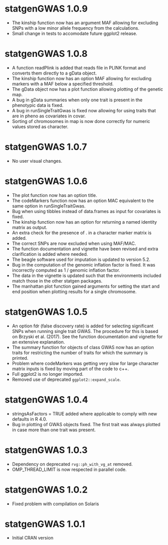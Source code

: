 # statgenGWAS 1.0.9

* The kinship function now has an argument MAF allowing for excluding SNPs with a low minor allele frequency from the calculations.
* Small change in tests to accomodate future ggplot2 release.

# statgenGWAS 1.0.8

* A function readPlink is added that reads file in PLINK format and converts them directly to a gData object.
* The kinship function now has an option MAF allowing for excluding markers with a MAF below a specified threshold.
* The gData object now has a plot function allowing plotting of the genetic map.
* A bug in gData summaries when only one trait is present in the phenotypic data is fixed.
* A bug in runSingleTraitGwas is fixed now allowing for using traits that are in pheno as covariates in covar.
* Sorting of chromosomes in map is now done correctly for numeric values stored as character.

# statgenGWAS 1.0.7

* No user visual changes.

# statgenGWAS 1.0.6

* The plot function now has an option title.
* The codeMarkers function now has an option MAC equivalent to the same option in runSingleTraitGwas.
* Bug when using tibbles instead of data.frames as input for covariates is fixed.
* The kinship function now has an option for returning a named identity matrix as output.
* An extra check for the presence of . in a character marker matrix is added. 
* The correct SNPs are now excluded when using MAF/MAC.
* The function documentation and vignette have been revised and extra clarification is added where needed.
* The beagle software used for imputation is updated to version 5.2.
* Bug in the computation of the genomic inflation factor is fixed. It was incorrectly computed as 1 / genomic inflation factor.
* The data in the vignette is updated such that the environments included match those in the other statgen packages.
* The manhattan plot function gained arguments for setting the start and end position when plotting results for a single chromosome.

# statgenGWAS 1.0.5

* An option fdr (false discovery rate) is added for selecting significant SNPs when running single trait GWAS. The procedure for this is based on Brzyski et al. (2017). See the function documentation and vignette for an extensive explanation.
* The summary function for objects of class GWAS now has an option traits for restricting the number of traits for which the summary is printed.
* Problem where codeMarkers was getting very slow for large character matrix inputs is fixed by moving part of the code to c++.
* Full ggplot2 is no longer imported.
* Removed use of deprecated `ggplot2::expand_scale`.

# statgenGWAS 1.0.4

* stringsAsFactors = TRUE added where applicable to comply with new defaults in R 4.0.
* Bug in plotting of GWAS objects fixed. The first trait was always plotted in case more than one trait was present.

# statgenGWAS 1.0.3

* Dependency on deprecated `rvg::ph_with_vg_at` removed.
* OMP_THREAD_LIMIT is now respected in parallel code.

# statgenGWAS 1.0.2

* Fixed problem with compilation on Solaris

# statgenGWAS 1.0.1

* Initial CRAN version
